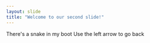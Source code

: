 ```yaml
---
layout: slide
title: "Welcome to our second slide!"
---
```

There's a snake in my boot
Use the left arrow to go back
